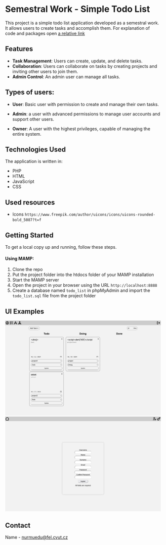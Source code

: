 # Semestral Work - Simple Todo List

This project is a simple todo list application developed as a semestral work. It allows users to create tasks and accomplish them. For explanation of code and packages open [a relative link](ProgrammerDocumentation.md)

## Features

- **Task Management**: Users can create, update, and delete tasks.
- **Collaboration**: Users can collaborate on tasks by creating projects and inviting other users to join them.
- **Admin Control**: An admin user can manage all tasks.

## Types of users:

- **User**: Basic user with permission to create and manage their own tasks.

- **Admin**: a user with advanced permissions to manage user accounts and support other users.

- **Owner**: A user with the highest privileges, capable of managing the entire system.

## Technologies Used

The application is written in:

- PHP
- HTML
- JavaScript
- CSS

## Used resources

- Icons `https://www.freepik.com/author/uicons/icons/uicons-rounded-bold_5087?t=f`

## Getting Started

To get a local copy up and running, follow these steps.

#### Using MAMP:

1. Clone the repo
2. Put the project folder into the htdocs folder of your MAMP installation
3. Start the MAMP server
4. Open the project in your browser using the URL `http://localhost:8888`
5. Create a database named `todo_list` in phpMyAdmin and import the `todo_list.sql` file from the project folder

## UI Examples

![Tasks](./ReadmeImages/UI_example1.png)
![Register](./ReadmeImages/UI_example2.png)

## Contact

Name - [nurmuedu@fel.cvut.cz](vscode-file://vscode-app/c:/Users/Eduard/AppData/Local/Programs/Microsoft%20VS%20Code/resources/app/out/vs/code/electron-sandbox/workbench/workbench.html "mailto:&#x79;&#111;&#x75;&#114;&#64;&#101;&#x6d;&#x61;&#x69;&#108;&#x2e;&#99;&#x6f;&#x6d;")
